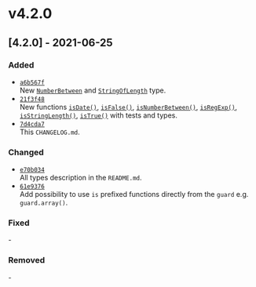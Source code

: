 # v4.2.0

## \[4.2.0] - 2021-06-25

### Added

* [`a6b567f`](https://github.com/angular-package/type/commit/a6b567f32a00726d2b7ecf38ce7a57a42366aaf6)\
  New [`NumberBetween`](../types/numberbetween.md) and [`StringOfLength`](../types/stringoflength.md) type.
* [`21f3f48`](https://github.com/angular-package/type/commit/21f3f48029d79e1dfd4507d3a684ec1e81e44713)\
  New functions [`isDate()`](../is/isdate.md), [`isFalse()`](../is/isfalse.md), [`isNumberBetween()`](../is/isnumberbetween.md), [`isRegExp()`](../is/isregexp.md), [`isStringLength()`](../is/isstringlength.md), [`isTrue()`](../is/istrue.md) with tests and types.
* [`7d4cda7`](https://github.com/angular-package/type/commit/7d4cda7d3c91fca89a35baed6c1db9cd35070f4e)\
  This `CHANGELOG.md`.

### Changed

* [`e70b034`](https://github.com/angular-package/type/commit/e70b034934b81b3af6ab1976153cbbad8c148f78)\
  All types description in the `README.md`.
* [`61e9376`](https://github.com/angular-package/type/commit/61e93766fab7d72cafa70da712f296c6ca6e9304)\
  Add possibility to use `is` prefixed functions directly from the `guard` e.g. `guard.array()`.

### Fixed

\-

### Removed

\-
